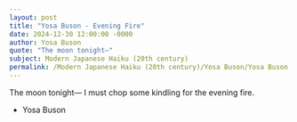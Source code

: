 ```yaml
---
layout: post
title: "Yosa Buson - Evening Fire"
date: 2024-12-30 12:00:00 -0000
author: Yosa Buson
quote: "The moon tonight—"
subject: Modern Japanese Haiku (20th century)
permalink: /Modern Japanese Haiku (20th century)/Yosa Buson/Yosa Buson - Evening Fire
---
```


The moon tonight—
I must chop some kindling
for the evening fire.


- Yosa Buson
